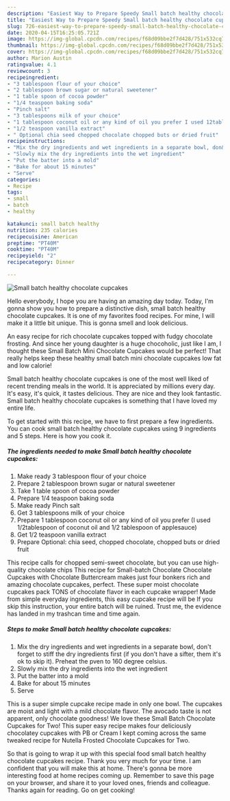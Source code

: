 ```yaml
---
description: "Easiest Way to Prepare Speedy Small batch healthy chocolate cupcakes"
title: "Easiest Way to Prepare Speedy Small batch healthy chocolate cupcakes"
slug: 726-easiest-way-to-prepare-speedy-small-batch-healthy-chocolate-cupcakes
date: 2020-04-15T16:25:05.721Z
image: https://img-global.cpcdn.com/recipes/f68d09bbe2f7d428/751x532cq70/small-batch-healthy-chocolate-cupcakes-recipe-main-photo.jpg
thumbnail: https://img-global.cpcdn.com/recipes/f68d09bbe2f7d428/751x532cq70/small-batch-healthy-chocolate-cupcakes-recipe-main-photo.jpg
cover: https://img-global.cpcdn.com/recipes/f68d09bbe2f7d428/751x532cq70/small-batch-healthy-chocolate-cupcakes-recipe-main-photo.jpg
author: Marion Austin
ratingvalue: 4.1
reviewcount: 3
recipeingredient:
- "3 tablespoon flour of your choice"
- "2 tablespoon brown sugar or natural sweetener"
- "1 table spoon of cocoa powder"
- "1/4 teaspoon baking soda"
- "Pinch salt"
- "3 tablespoons milk of your choice"
- "1 tablespoon coconut oil or any kind of oil you prefer I used 12tablespoon of coconut oil and 12 tablespoon of applesauce"
- "1/2 teaspoon vanilla extract"
- " Optional chia seed chopped chocolate chopped buts or dried fruit"
recipeinstructions:
- "Mix the dry ingredients and wet ingredients in a separate bowl, don&#39;t forget to stiff the dry ingredients first (if you don&#39;t have a sifter, them it&#39;s ok to skip it). Preheat the pven to 160 degree celsius."
- "Slowly mix the dry ingredients into the wet ingredient"
- "Put the batter into a mold"
- "Bake for about 15 minutes"
- "Serve"
categories:
- Recipe
tags:
- small
- batch
- healthy

katakunci: small batch healthy 
nutrition: 235 calories
recipecuisine: American
preptime: "PT40M"
cooktime: "PT40M"
recipeyield: "2"
recipecategory: Dinner

---
```



![Small batch healthy chocolate cupcakes](https://img-global.cpcdn.com/recipes/f68d09bbe2f7d428/751x532cq70/small-batch-healthy-chocolate-cupcakes-recipe-main-photo.jpg)

Hello everybody, I hope you are having an amazing day today. Today, I'm gonna show you how to prepare a distinctive dish, small batch healthy chocolate cupcakes. It is one of my favorites food recipes. For mine, I will make it a little bit unique. This is gonna smell and look delicious.

An easy recipe for rich chocolate cupcakes topped with fudgy chocolate frosting. And since her young daughter is a huge chocoholic, just like I am, I thought these Small Batch Mini Chocolate Cupcakes would be perfect! That really helps keep these healthy small batch mini chocolate cupcakes low fat and low calorie!

Small batch healthy chocolate cupcakes is one of the most well liked of recent trending meals in the world. It is appreciated by millions every day. It's easy, it's quick, it tastes delicious. They are nice and they look fantastic. Small batch healthy chocolate cupcakes is something that I have loved my entire life.


To get started with this recipe, we have to first prepare a few ingredients. You can cook small batch healthy chocolate cupcakes using 9 ingredients and 5 steps. Here is how you cook it.

<!--inarticleads1-->

##### The ingredients needed to make Small batch healthy chocolate cupcakes:

1. Make ready 3 tablespoon flour of your choice
1. Prepare 2 tablespoon brown sugar or natural sweetener
1. Take 1 table spoon of cocoa powder
1. Prepare 1/4 teaspoon baking soda
1. Make ready Pinch salt
1. Get 3 tablespoons milk of your choice
1. Prepare 1 tablespoon coconut oil or any kind of oil you prefer (I used 1/2tablespoon of coconut oil and 1/2 tablespoon of applesauce)
1. Get 1/2 teaspoon vanilla extract
1. Prepare  Optional: chia seed, chopped chocolate, chopped buts or dried fruit


This recipe calls for chopped semi-sweet chocolate, but you can use high-quality chocolate chips This recipe for Small-batch Chocolate Chocolate Cupcakes with Chocolate Buttercream makes just four bonkers rich and amazing chocolate cupcakes, perfect. These super moist chocolate cupcakes pack TONS of chocolate flavor in each cupcake wrapper! Made from simple everyday ingredients, this easy cupcake recipe will be If you skip this instruction, your entire batch will be ruined. Trust me, the evidence has landed in my trashcan time and time again. 

<!--inarticleads2-->

##### Steps to make Small batch healthy chocolate cupcakes:

1. Mix the dry ingredients and wet ingredients in a separate bowl, don&#39;t forget to stiff the dry ingredients first (if you don&#39;t have a sifter, them it&#39;s ok to skip it). Preheat the pven to 160 degree celsius.
1. Slowly mix the dry ingredients into the wet ingredient
1. Put the batter into a mold
1. Bake for about 15 minutes
1. Serve


This is a super simple cupcake recipe made in only one bowl. The cupcakes are moist and light with a mild chocolate flavor. The avocado taste is not apparent, only chocolate goodness! We love these Small Batch Chocolate Cupcakes for Two! This super easy recipe makes four deliciously chocolatey cupcakes with PB or Cream I kept coming across the same tweaked recipe for Nutella Frosted Chocolate Cupcakes for Two. 

So that is going to wrap it up with this special food small batch healthy chocolate cupcakes recipe. Thank you very much for your time. I am confident that you will make this at home. There's gonna be more interesting food at home recipes coming up. Remember to save this page on your browser, and share it to your loved ones, friends and colleague. Thanks again for reading. Go on get cooking!
